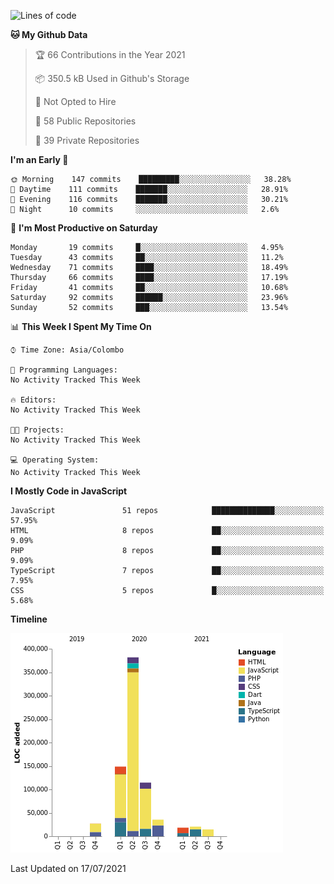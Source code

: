 
<!--START_SECTION:waka-->
![Lines of code](https://img.shields.io/badge/From%20Hello%20World%20I%27ve%20Written-767796%20lines%20of%20code-blue)

**🐱 My Github Data** 

> 🏆 66 Contributions in the Year 2021
 > 
> 📦 350.5 kB Used in Github's Storage 
 > 
> 🚫 Not Opted to Hire
 > 
> 📜 58 Public Repositories 
 > 
> 🔑 39 Private Repositories  
 > 
**I'm an Early 🐤** 

```text
🌞 Morning    147 commits    █████████░░░░░░░░░░░░░░░░   38.28% 
🌆 Daytime    111 commits    ███████░░░░░░░░░░░░░░░░░░   28.91% 
🌃 Evening    116 commits    ███████░░░░░░░░░░░░░░░░░░   30.21% 
🌙 Night      10 commits     ░░░░░░░░░░░░░░░░░░░░░░░░░   2.6%

```
📅 **I'm Most Productive on Saturday** 

```text
Monday       19 commits     █░░░░░░░░░░░░░░░░░░░░░░░░   4.95% 
Tuesday      43 commits     ██░░░░░░░░░░░░░░░░░░░░░░░   11.2% 
Wednesday    71 commits     ████░░░░░░░░░░░░░░░░░░░░░   18.49% 
Thursday     66 commits     ████░░░░░░░░░░░░░░░░░░░░░   17.19% 
Friday       41 commits     ██░░░░░░░░░░░░░░░░░░░░░░░   10.68% 
Saturday     92 commits     ██████░░░░░░░░░░░░░░░░░░░   23.96% 
Sunday       52 commits     ███░░░░░░░░░░░░░░░░░░░░░░   13.54%

```


📊 **This Week I Spent My Time On** 

```text
⌚︎ Time Zone: Asia/Colombo

💬 Programming Languages: 
No Activity Tracked This Week

🔥 Editors: 
No Activity Tracked This Week

🐱‍💻 Projects: 
No Activity Tracked This Week

💻 Operating System: 
No Activity Tracked This Week

```

**I Mostly Code in JavaScript** 

```text
JavaScript               51 repos            ██████████████░░░░░░░░░░░   57.95% 
HTML                     8 repos             ██░░░░░░░░░░░░░░░░░░░░░░░   9.09% 
PHP                      8 repos             ██░░░░░░░░░░░░░░░░░░░░░░░   9.09% 
TypeScript               7 repos             ██░░░░░░░░░░░░░░░░░░░░░░░   7.95% 
CSS                      5 repos             █░░░░░░░░░░░░░░░░░░░░░░░░   5.68%

```


**Timeline**

![Chart not found](https://raw.githubusercontent.com/ccweerasinghe1994/ccweerasinghe1994/master/charts/bar_graph.png) 


 Last Updated on 17/07/2021
<!--END_SECTION:waka-->

